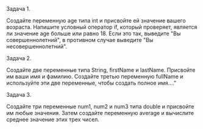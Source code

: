 Задача 1. 

Создайте переменную age типа int и присвойте ей значение вашего возраста. Напишите условный оператор if, который проверяет, является ли значение age больше или равно 18. Если это так, выведите "Вы совершеннолетний", в противном случае выведите "Вы несовершеннолетний".


Задача 2. 

Создайте две переменные типа String, firstName и lastName. Присвойте им ваши имя и фамилию. Создайте третью переменную fullName и используйте эти две переменные, чтобы создать полное имя...."


Задача 3. 

Создайте три переменные num1, num2 и num3 типа double и присвойте им любые значения. Затем создайте переменную average и вычислите среднее значение этих трех чисел.